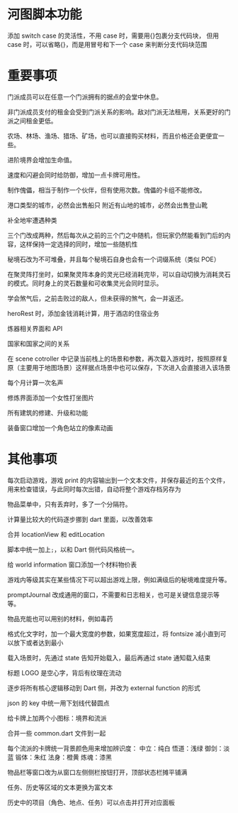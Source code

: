 # 河图脚本功能

添加 switch case 的灵活性，不用 case 时，需要用{}包裹分支代码块，
但用 case 时，可以省略{}，而是用冒号和下一个 case 来判断分支代码块范围

# 重要事项

门派成员可以在任意一个门派拥有的据点的会堂中休息。

非门派成员支付的租金会受到门派关系的影响。敌对门派无法租用，关系更好的门派之间租金更低。

农场、林场、渔场、猎场、矿场，也可以直接购买材料，而且价格还会更便宜一些。

进阶境界会增加生命值。

速度和闪避会同时给防御，增加一点卡牌可用性。

制作傀儡，相当于制作一个伙伴，但有使用次数。傀儡的卡组不能修改。

港口类型的城市，必然会出售船只
附近有山地的城市，必然会出售登山靴

补全地牢遭遇种类

三个门改成两种，然后每次从之前的三个门之中随机，但玩家仍然能看到门后的内容，这样保持一定选择的同时，增加一些随机性

秘境石改为不可堆叠，并且每个秘境石自身也会有一个词缀系统（类似 POE）

在聚灵阵打坐时，如果聚灵阵本身的灵光已经消耗完毕，可以自动切换为消耗灵石的模式。同时身上的灵石数量和可收集灵光会同时显示。

学会煞气后，之前击败过的敌人，但未获得的煞气，会一并返还。

heroRest 时，添加金钱消耗计算，用于酒店的住宿业务

炼器相关界面和 API

国家和国家之间的关系

在 scene cotroller 中记录当前栈上的场景和参数，再次载入游戏时，按照原样复原（主要用于地图场景）这样据点场景中也可以保存，下次进入会直接进入该场景

每个月计算一次名声

修炼界面添加一个女性打坐图片

所有建筑的修建、升级和功能

装备窗口增加一个角色站立的像素动画

# 其他事项

每次启动游戏，游戏 print 的内容输出到一个文本文件，并保存最近的五个文件，用来检查错误，与此同时每次出错，自动将整个游戏存档另存为

物品菜单中，只有丢弃时，多了一个分隔符。

计算量比较大的代码逐步挪到 dart 里面，以改善效率

合并 locationView 和 editLocation

脚本中统一加上`;`，以和 Dart 侧代码风格统一。

给 world information 窗口添加一个材料物价表

游戏内等级其实在某些情况下可以超出游戏上限，例如满级后的秘境难度提升等。

promptJournal 改成通用的窗口，不需要和日志相关，也可是关键信息提示等等。

物品充能也可以用别的材料，例如毒药

格式化文字时，加一个最大宽度的参数，如果宽度超过，将 fontsize 减小直到可以放下或者达到最小

载入场景时，先通过 state 告知开始载入，最后再通过 state 通知载入结束

标题 LOGO 是空心字，背后有纹理在流动

逐步将所有核心逻辑移动到 Dart 侧，并改为 external function 的形式

json 的 key 中统一用下划线代替圆点

给卡牌上加两个小图标：境界和流派

合并一些 common.dart 文件到一起

每个流派的卡牌统一背景颜色用来增加辨识度：
中立：纯白
悟道：浅绿
御剑：淡蓝
锻体：朱红
法身：橙黄
炼魂：漆黑

物品栏等窗口改为从窗口左侧侧栏按钮打开，顶部状态栏摊平铺满

任务、历史等区域的文本更换为富文本

历史中的项目（角色、地点、任务）可以点击并打开对应面板
